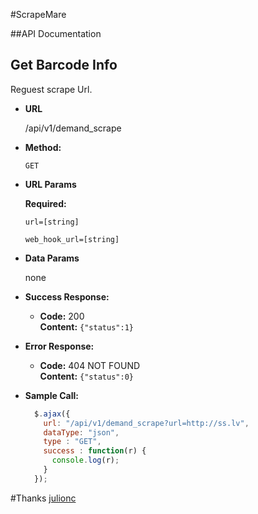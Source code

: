 #ScrapeMare


##API Documentation


**Get Barcode Info**
----
  Reguest scrape Url.

* **URL**

  /api/v1/demand_scrape

* **Method:**

  `GET`
  
*  **URL Params**

   **Required:**
 
   `url=[string]`

   `web_hook_url=[string]`

* **Data Params**

	none

* **Success Response:**

  * **Code:** 200 <br />
    **Content:** `{"status":1}`
 
* **Error Response:**

  * **Code:** 404 NOT FOUND <br />
    **Content:** `{"status":0}`

* **Sample Call:**

  ```javascript
    $.ajax({
      url: "/api/v1/demand_scrape?url=http://ss.lv",
      dataType: "json",
      type : "GET",
      success : function(r) {
        console.log(r);
      }
    });
  ```

#Thanks
[julionc](https://gist.github.com/julionc/7476620)